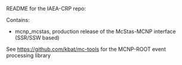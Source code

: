 README for the IAEA-CRP repo:

Contains: 
- mcnp_mcstas, production release of the McStas-MCNP interface (SSR/SSW based)

See https://github.com/kbat/mc-tools for the MCNP-ROOT event processing library
